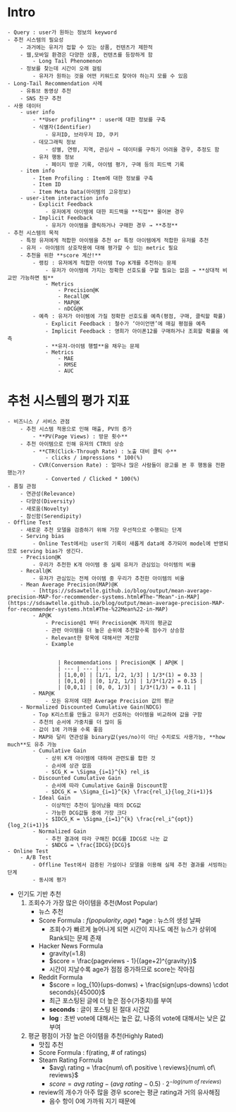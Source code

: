 # Intro

    - Query : user가 원하는 정보의 keyword
    - 추천 시스템의 필요성
        - 과거에는 유저가 접할 수 있는 상품, 컨텐츠가 제한적
        - 웹,모바일 환경은 다양한 상품, 컨텐츠를 등장하게 함
            - Long Tail Phenomenon
        - 정보를 찾는데 시간이 오래 걸림
            - 유저가 원하는 것을 어떤 키워드로 찾아야 하는지 모를 수 있음
    - Long-Tail Recommendation 사례
        - 유튜브 동영상 추천
        - SNS 친구 추천
    - 사용 데이터
        - user info
            - **User profiling** : user에 대한 정보를 구축
            - 식별자(Identifier)
                - 유저ID, 브라우저 ID, 쿠키
            - 데모그래픽 정보
                - 성별, 연령, 지역, 관심사 → 데이터를 구하기 어려울 경우, 추정도 함
            - 유저 행동 정보
                - 페이지 방문 기록, 아이템 평가, 구매 등의 피드백 기록
        - item info
            - Item Profiling : Item에 대한 정보를 구축
            - Item ID
            - Item Meta Data(아이템의 고유정보)
        - user-item interaction info
            - Explicit Feedback
                - 유저에게 아이템에 대한 피드백을 **직접** 물어본 경우
            - Implicit Feedback
                - 유저가 아이템을 클릭하거나 구매한 경우 → **추정**
    - 추천 시스템의 목적
        - 특정 유저에게 적합한 아이템을 추천 or 특정 아이템에게 적합한 유저를 추천
        - 유저 - 아이템의 상호작용에 대해 평가할 수 있는 metric 필요
        - 추천을 위한 **score 계산!**
            - 랭킹 : 유저에게 적합한 아이템 Top K개를 추천하는 문제
                - 유저가 아이템에 가지는 정확한 선호도를 구할 필요는 없음 → **상대적 비교만 가능하면 됨**
                - Metrics
                    - Precision@K
                    - Recall@K
                    - MAP@K
                    - nDCG@K
            - 예측 : 유저가 아이템에 가질 정확한 선호도를 예측(평점, 구매, 클릭할 확률)
                - Explicit Feedback : 철수가 ‘아이언맨’에 매길 평점을 예측
                - Implicit Feedback : 영희가 아이폰12를 구매하거나 조회할 확률을 예측
                - **유저-아이템 행렬**을 채우는 문제
                - Metrics
                    - MAE
                    - RMSE
                    - AUC
# 추천 시스템의 평가 지표
    - 비즈니스 / 서비스 관점
        - 추천 시스템 적용으로 인해 매출, PV의 증가
            - **PV(Page Views) : 방문 횟수**
        - 추천 아이템으로 인해 유저의 CTR의 상승
            - **CTR(Click-Through Rate) : 노출 대비 클릭 수**
                - clicks / impressions * 100(%)
            - CVR(Conversion Rate) : 얼마나 많은 사람들이 광고를 본 후 행동을 전환했는가?
                - Converted / Clicked * 100(%)
    - 품질 관점
        - 연관성(Relevance)
        - 다양성(Diversity)
        - 새로움(Novelty)
        - 참신함(Serendipity)
    - Offline Test
        - 새로운 추천 모델을 검증하기 위해 가장 우선적으로 수행되는 단계
        - Serving bias
            - Online Test에서는 user의 기록이 새롭게 data에 추가되어 model에 반영되므로 serving bias가 생긴다.
        - Precision@K
            - 우리가 추천한 K개 아이템 중 실제 유저가 관심있는 아이템의 비율
        - Recall@K
            - 유저가 관심있는 전체 아이템 중 우리가 추천한 아이템의 비율
        - Mean Average Precision(MAP)@K
            - [https://sdsawtelle.github.io/blog/output/mean-average-precision-MAP-for-recommender-systems.html#The-"Mean"-in-MAP](https://sdsawtelle.github.io/blog/output/mean-average-precision-MAP-for-recommender-systems.html#The-%22Mean%22-in-MAP)
            - AP@K
                - Precision@1 부터 Precision@K 까지의 평균값
                - 관련 아이템을 더 높은 순위에 추천할수록 점수가 상승함
                - Relevant한 항목에 대해서만 계산함
                - Example
                    
                    
                    | Recommendations | Precision@K | AP@K |
                    | --- | --- | --- |
                    | [1,0,0] | [1/1, 1/2, 1/3] | 1/3*(1) = 0.33 |
                    | [0,1,0] | [0, 1/2, 1/3] | 1/3*(1/2) = 0.15 |
                    | [0,0,1] | [0, 0, 1/3] | 1/3*(1/3) = 0.11 |
            - MAP@K
                - 모든 유저에 대한 Average Precision 값의 평균
        - Normalized Discounted Cumulative Gain(NDCG)
            - Top K리스트를 만들고 유저가 선호하는 아이템을 비교하여 값을 구함
            - 추천의 순서에 가중치를 더 많이 둠
            - 값이 1에 가까울 수록 좋음
            - MAP와 달리 연관성을 binary값(yes/no)이 아닌 수치로도 사용가능, **how much**도 유추 가능
            - Cumulative Gain
                - 상위 K개 아이템에 대하여 관련도를 합한 것
                - 순서에 상관 없음
                - $CG_K = \Sigma_{i=1}^{k} rel_i$
            - Discounted Cumulative Gain
                - 순서에 따라 Cumulative Gain을 Discount함
                - $DCG_K = \Sigma_{i=1}^{k} \frac{rel_i}{log_2(i+1)}$
            - Ideal Gain
                - 이상적인 추천이 일어났을 때의 DCG값
                - 가능한 DCG값들 중에 가장 크다
                - $IDCG_K = \Sigma_{i=1}^{k} \frac{rel_i^{opt}}{log_2(i+1)}$
            - Normalized Gain
                - 추천 결과에 따라 구해진 DCG를 IDCG로 나눈 값
                - $NDCG = \frac{IDCG}{DCG}$
    - Online Test
        - A/B Test
            - Offline Test에서 검증된 가설이나 모델을 이용해 실제 추천 결과를 서빙하는 단계
            - 동시에 평가
- 인기도 기반 추천
    1. 조회수가 가장 많은 아이템을 추천(Most Popular)
        - 뉴스 추천
        - Score Formula : $f(popularity, age)$ *age : 뉴스의 생성 날짜
            - 조회수가 빠르게 늘어나게 되면 시간이 지나도 예전 뉴스가 상위에 Rank되는 문제 존재
        - Hacker News Formula
            - gravity(=1.8)
            - $score = \frac{pageviews - 1}{(age+2)^{gravity}}$
            - 시간이 지날수록 age가 점점 증가하므로 score는 작아짐
        - Reddit Formula
            - $score = log_{10}(ups-donws) + \frac{sign(ups-downs) \cdot seconds}{45000}$
            - 최근 포스팅된 글에 더 높은 점수(가중치)를 부여
            - **seconds** : 글이 포스팅 된 절대 시간값
            - **log** : 초반 vote에 대해서는 높은 값, 나중의 vote에 대해서는 낮은 값 부여
    2. 평균 평점이 가장 높은 아이템을 추천(Highly Rated)
        - 맛집 추천
        - Score Formula : f(rating, # of ratings)
        - Steam Rating Formula
            - $avg\ rating = \frac{num\ of\ positive \ reviews}{num\ of\ reviews}$
            - $score = avg\ rating - (avg\ rating - 0.5) \cdot 2^{-log(num\ of\ reviews)}$
        - review의 개수가 아주 많을 경우 score는 평균 rating과 거의 유사해짐
            - 음수 항이 0에 가까워 지기 때문에
